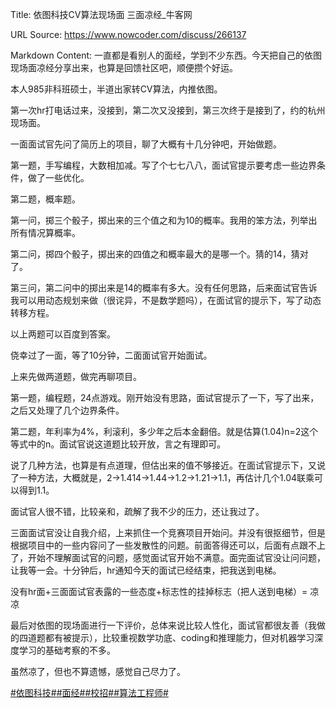 Title: 依图科技CV算法现场面 三面凉经_牛客网

URL Source: https://www.nowcoder.com/discuss/266137

Markdown Content:
一直都是看别人的面经，学到不少东西。今天把自己的依图现场面凉经分享出来，也算是回馈社区吧，顺便攒个好运。

本人985非科班硕士，半道出家转CV算法，内推依图。

第一次hr打电话过来，没接到，第二次又没接到，第三次终于是接到了，约的杭州现场面。

一面面试官先问了简历上的项目，聊了大概有十几分钟吧，开始做题。

第一题，手写编程，大数相加减。写了个七七八八，面试官提示要考虑一些边界条件，做了一些优化。

第二题，概率题。

第一问，掷三个骰子，掷出来的三个值之和为10的概率。我用的笨方法，列举出所有情况算概率。

第二问，掷四个骰子，掷出来的四值之和概率最大的是哪一个。猜的14，猜对了。

第三问，第二问中的掷出来是14的概率有多大。没有任何思路，后来面试官告诉我可以用动态规划来做（很诧异，不是数学题吗），在面试官的提示下，写了动态转移方程。

以上两题可以百度到答案。

侥幸过了一面，等了10分钟，二面面试官开始面试。

上来先做两道题，做完再聊项目。

第一题，编程题，24点游戏。刚开始没有思路，面试官提示了一下，写了出来，之后又处理了几个边界条件。

第二题，年利率为4%，利滚利，多少年之后本金翻倍。就是估算(1.04)n\=2这个等式中的n。面试官说这道题比较开放，言之有理即可。

说了几种方法，也算是有点道理，但估出来的值不够接近。在面试官提示下，又说了一种方法，大概就是，2-\>1.414-\>1.44-\>1.2-\>1.21-\>1.1，再估计几个1.04联乘可以得到1.1。

面试官人很不错，比较亲和，疏解了我不少的压力，还让我过了。

三面面试官没让自我介绍，上来抓住一个竞赛项目开始问。并没有很抠细节，但是根据项目中的一些内容问了一些发散性的问题。前面答得还可以，后面有点跟不上了，开始不理解面试官的问题，感觉面试官开始不满意。面完面试官没让问问题，让我等一会。十分钟后，hr通知今天的面试已经结束，把我送到电梯。

没有hr面+三面面试官表露的一些态度+标志性的挂掉标志（把人送到电梯）= 凉凉

最后对依图的现场面进行一下评价，总体来说比较人性化，面试官都很友善（我做的四道题都有被提示），比较重视数学功底、coding和推理能力，但对机器学习深度学习的基础考察的不多。

虽然凉了，但也不算遗憾，感觉自己尽力了。

[#依图科技#](https://www.nowcoder.com/enterprise/926/discussion)[#面经#](https://www.nowcoder.com/creation/subject/928d551be73f40db82c0ed83286c8783)[#校招#](https://www.nowcoder.com/creation/subject/d09b966a380b45ddaba9dc5a6bd5ee19)[#算法工程师#](https://www.nowcoder.com/creation/subject/146d543971d045ba84b4b8a4dd573fff)
